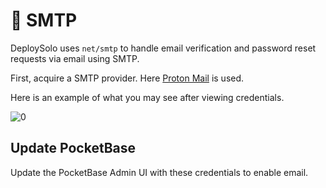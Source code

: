 # 📧 SMTP
DeploySolo uses `net/smtp` to handle email verification and password reset requests via email using SMTP.

First, acquire a SMTP provider. Here [Proton Mail](https://proton.me/support/smtp-submission) is used.

Here is an example of what you may see after viewing credentials.

![0](/public/images/doc/smtp.png)

## Update PocketBase
Update the PocketBase Admin UI with these credentials to enable email.
